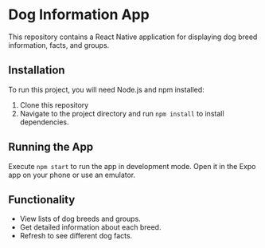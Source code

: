  # Dog Information App

This repository contains a React Native application for displaying dog breed information, facts, and groups.

## Installation

To run this project, you will need Node.js and npm installed:
1. Clone this repository
2. Navigate to the project directory and run `npm install` to install dependencies.

## Running the App

Execute `npm start` to run the app in development mode. Open it in the Expo app on your phone or use an emulator.

## Functionality

- View lists of dog breeds and groups.
- Get detailed information about each breed.
- Refresh to see different dog facts.

